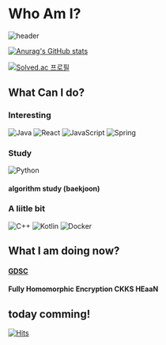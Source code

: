 # Who Am I?
![header](https://capsule-render.vercel.app/api?type=waving&color=auto&height=300&section=header&text=YeongHyeon-Kim&fontSize=90)

[![Anurag's GitHub stats](https://github-readme-stats.vercel.app/api?username=YeongHyeon-Kim)](https://github.com/anuraghazra/github-readme-stats)

[![Solved.ac
프로필](http://mazassumnida.wtf/api/v2/generate_badge?boj={insut})](https://solved.ac/{insut})




## What Can I do?

### Interesting
![Java](https://img.shields.io/badge/java-%23ED8B00.svg?style=for-the-badge&logo=java&logoColor=white)
![React](https://img.shields.io/badge/react-%2320232a.svg?style=for-the-badge&logo=react&logoColor=%2361DAFB)
![JavaScript](https://img.shields.io/badge/javascript-%23323330.svg?style=for-the-badge&logo=javascript&logoColor=%23F7DF1E)
![Spring](https://img.shields.io/badge/spring-%236DB33F.svg?style=for-the-badge&logo=spring&logoColor=white)

### Study
![Python](https://img.shields.io/badge/python-3670A0?style=for-the-badge&logo=python&logoColor=ffdd54)

#### algorithm study (baekjoon)


### A liitle bit
![C++](https://img.shields.io/badge/c++-%2300599C.svg?style=for-the-badge&logo=c%2B%2B&logoColor=white)
![Kotlin](https://img.shields.io/badge/kotlin-%230095D5.svg?style=for-the-badge&logo=kotlin&logoColor=white)
![Docker](https://img.shields.io/badge/docker-%230db7ed.svg?style=for-the-badge&logo=docker&logoColor=white)


## What I am doing now?
#### [GDSC](https://gdsc-seoultech.github.io/)

#### Fully Homomorphic Encryption CKKS HEaaN


## today comming!
[![Hits](https://hits.seeyoufarm.com/api/count/incr/badge.svg?url=https%3A%2F%2Fgithub.com%2FYeongHyeon-Kim%2FYeongHyeon-Kim%2Fhit-counter&count_bg=%232633A4&title_bg=%23D33419&icon=&icon_color=%23E7E7E7&title=hits&edge_flat=false)](https://hits.seeyoufarm.com)
